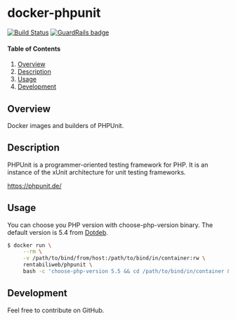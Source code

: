 # docker-phpunit

[![Build Status](https://travis-ci.org/rentabiliweb/docker-phpunit.svg?branch=master)](https://travis-ci.org/rentabiliweb/docker-phpunit) [![GuardRails badge](https://badges.production.guardrails.io/moul/docker-phpunit.svg)](https://www.guardrails.io)

#### Table of Contents

1. [Overview](#overview)
2. [Description](#description)
3. [Usage](#usage)
4. [Development](#development)

## Overview

Docker images and builders of PHPUnit.

## Description

PHPUnit is a programmer-oriented testing framework for PHP. It is an instance of
the xUnit architecture for unit testing frameworks.

https://phpunit.de/

## Usage

You  can choose  you PHP  version  with choose-php-version  binary. The  default
version is 5.4 from [Dotdeb](https://www.dotdeb.org/).

```bash
$ docker run \
  	 --rm \
  	 -v /path/to/bind/from/host:/path/to/bind/in/container:rw \
	 rentabiliweb/phpunit \
	 bash -c 'choose-php-version 5.5 && cd /path/to/bind/in/container && phpunit'
```

## Development

Feel free to contribute on GitHub.
